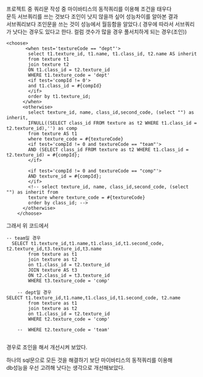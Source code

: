 프로젝트 중 쿼리문 작성 중 마이바티스의 동적쿼리를 이용해 조건을 태우다   
문득 서브쿼리를 쓰는 것보다 조인이 낫지 않을까 싶어 성능차이를 알아본 결과   
서브쿼리보다 조인문을 쓰는 것이 성능에서 월등함을 알았다.( 경우에 따라서 서브쿼리가 낫다는 경우도 있다고 한다. 컬럼 갯수가 많을 경우 풀서치하게 되는 경우(조인))
```
<choose>
	   <when test='textureCode == "dept"'>
	  	select t1.texture_id, t1.name, t1.class_id, t2.name AS inherit 
	  	from texture t1
		join texture t2
		ON t1.class_id = t2.texture_id
		WHERE t1.texture_code = 'dept'
		<if test='compId != 0'>
		and t1.class_id = #{compId}
		</if>
		order by t1.texture_id;		
	  </when>
	  <otherwise> 
	  	select texture_id, name, class_id,second_code, (select "") as inherit,
		IFNULL((SELECT class_id FROM texture as t2 WHERE t1.class_id = t2.texture_id),'') as comp 
		from texture AS t1 
		where texture_code = #{textureCode}
		<if test='compId != 0 and textureCode == "team"'>
		AND (SELECT class_id FROM texture as t2 WHERE t1.class_id = t2.texture_id) = #{compId};
		</if>
		
		<if test='compId != 0 and textureCode == "comp"'>
		AND texture_id = #{compId};
		</if>
	  	<!-- select texture_id, name, class_id,second_code, (select "") as inherit from
		texture where texture_code = #{textureCode}
		order by class_id; -->
	  </otherwise>
	</choose>   
  ```
  
  그래서 위 코드에서 
``` 
-- team일 경우	
  SELECT t1.texture_id,t1.name,t1.class_id,t1.second_code, t2.texture_id,t3.texture_id,t3.name
		from texture as t1
		join texture as t2
		on t1.class_id = t2.texture_id  
		JOIN texture AS t3
		ON t2.class_id = t3.texture_id
		WHERE t3.texture_code = 'comp'

	-- dept일 경우 	
SELECT t1.texture_id,t1.name,t1.class_id,t1.second_code, t2.name
		from texture as t1
		join texture as t2
		on t1.class_id = t2.texture_id 
		WHERE t2.texture_code = 'comp' 

	--	WHERE t2.texture_code = 'team'		
  
```
경우로 조인을 해서 개선시켜 보았다. 

하나의 sql문으로 모든 것을 해결하기 보단 마이바티스의 동적쿼리를 이용해    
db성능을 우선 고려해 낫다는 생각으로 개선해보았다.
